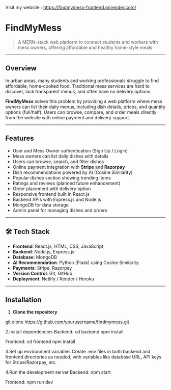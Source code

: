Visit my website : https://findmymess-frontend.onrender.com/

# FindMyMess

> A MERN-stack web platform to connect students and workers with mess owners, offering affordable and healthy home-style meals.

---

## Overview

In urban areas, many students and working professionals struggle to find affordable, home-cooked food. Traditional mess services are hard to discover, lack transparent menus, and often have no delivery options.  

**FindMyMess** solves this problem by providing a web platform where mess owners can list their daily menus, including dish details, prices, and quantity options (full/half). Users can browse, compare, and order meals directly from the website with online payment and delivery support.

---

## Features

- User and Mess Owner authentication (Sign Up / Login)
- Mess owners can list daily dishes with details
- Users can browse, search, and filter dishes
- Online payment integration with **Stripe** and **Razorpay**
- Dish recommendations powered by AI (Cosine Similarity)
- Popular dishes section showing trending items
- Ratings and reviews (planned future enhancement)
- Order placement with delivery option
- Responsive frontend built in React.js
- Backend APIs with Express.js and Node.js
- MongoDB for data storage
- Admin panel for managing dishes and orders

---

## 🛠️ Tech Stack

- **Frontend**: React.js, HTML, CSS, JavaScript
- **Backend**: Node.js, Express.js
- **Database**: MongoDB
- **AI Recommendation**: Python (Flask) using Cosine Similarity
- **Payments**: Stripe, Razorpay
- **Version Control**: Git, GitHub
- **Deployment**: Netlify / Render / Heroku

---

## Installation

1. **Clone the repository**

git clone https://github.com/yourusername/findmymess.git

2.Install dependencies
Backend:
cd backend
npm install

Frontend:
cd frontend
npm install

3.Set up environment variables
Create .env files in both backend and frontend directories as needed, with variables like database URL, API keys for Stripe/Razorpay, etc.

4.Run the development server
Backend:
npm start

Frontend:
npm run dev
